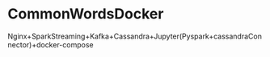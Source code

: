 # CommonWordsDocker
Nginx+SparkStreaming+Kafka+Cassandra+Jupyter(Pyspark+cassandraConnector)+docker-compose
